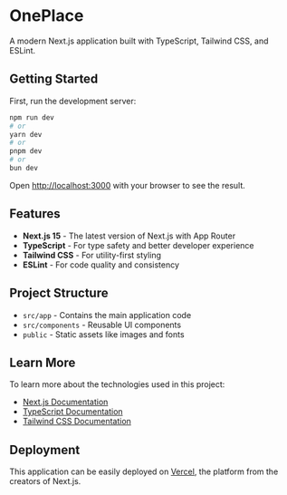 # OnePlace

A modern Next.js application built with TypeScript, Tailwind CSS, and ESLint.

## Getting Started

First, run the development server:

```bash
npm run dev
# or
yarn dev
# or
pnpm dev
# or
bun dev
```

Open [http://localhost:3000](http://localhost:3000) with your browser to see the result.

## Features

- **Next.js 15** - The latest version of Next.js with App Router
- **TypeScript** - For type safety and better developer experience
- **Tailwind CSS** - For utility-first styling
- **ESLint** - For code quality and consistency

## Project Structure

- `src/app` - Contains the main application code
- `src/components` - Reusable UI components
- `public` - Static assets like images and fonts

## Learn More

To learn more about the technologies used in this project:

- [Next.js Documentation](https://nextjs.org/docs)
- [TypeScript Documentation](https://www.typescriptlang.org/docs/)
- [Tailwind CSS Documentation](https://tailwindcss.com/docs)

## Deployment

This application can be easily deployed on [Vercel](https://vercel.com/), the platform from the creators of Next.js.
